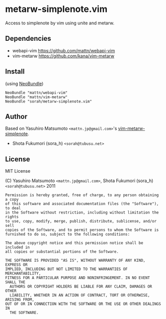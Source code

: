 # metarw-simplenote.vim

Access to simplenote by vim using unite and metarw.

## Dependencies

* webapi-vim <https://github.com/mattn/webapi-vim>
* vim-metarw <https://github.com/kana/vim-metarw>

## Install

(using [NeoBundle](https://github.com/Shougo/neobundle.vim))

    NeoBundle "mattn/webapi-vim"
    NeoBundle "mattn/vim-metarw"
    NeoBundle "sorah/metarw-simplenote.vim"

## Author

Based on Yasuhiro Matsumoto `<mattn.jp@gmail.com>`'s [vim-metarw-simplenote](https://github.com/mattn/vim-metarw-simplenote).

* Shota Fukumori (sora\_h) `<sorah@tubusu.net>`

## License

MIT License

(C) Yasuhiro Matsumoto `<mattn.jp@gmail.com>`, Shota Fukumori (sora\_h) `<sorah@tubusu.net>` 2011

    Permission is hereby granted, free of charge, to any person obtaining a copy
    of this software and associated documentation files (the "Software"), to deal
    in the Software without restriction, including without limitation the rights
    to use, copy, modify, merge, publish, distribute, sublicense, and/or sell
    copies of the Software, and to permit persons to whom the Software is
    furnished to do so, subject to the following conditions:

    The above copyright notice and this permission notice shall be included in
    all copies or substantial portions of the Software.

    THE SOFTWARE IS PROVIDED "AS IS", WITHOUT WARRANTY OF ANY KIND, EXPRESS OR
    IMPLIED, INCLUDING BUT NOT LIMITED TO THE WARRANTIES OF MERCHANTABILITY,
    FITNESS FOR A PARTICULAR PURPOSE AND NONINFRINGEMENT. IN NO EVENT SHALL THE
      AUTHORS OR COPYRIGHT HOLDERS BE LIABLE FOR ANY CLAIM, DAMAGES OR OTHER
      LIABILITY, WHETHER IN AN ACTION OF CONTRACT, TORT OR OTHERWISE, ARISING FROM,
    OUT OF OR IN CONNECTION WITH THE SOFTWARE OR THE USE OR OTHER DEALINGS IN
      THE SOFTWARE.
